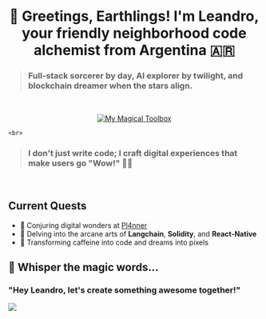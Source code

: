<h1 align="center">🚀 Greetings, Earthlings! I'm Leandro, your friendly neighborhood code alchemist from Argentina 🇦🇷</h1>

<div>
  
  > <h3>Full-stack sorcerer by day, AI explorer by twilight, and blockchain dreamer when the stars align. </h3>

  <br>

  <div align="center">

  [![My Magical Toolbox](https://skillicons.dev/icons?i=js,html,css,ae,firebase,ai,mongodb,nextjs,nodejs,notion,ps,pr,prisma,pug,py,react,redux,sass,tailwind,ts,vite,astro&perline=11)](https://leanfiadone.vercel.app/)

  </div>
  
    <br>
  > <h3>I don't just write code; I craft digital experiences that make users go "Wow!" 🎩✨</h3>
  <br>

  ## Current Quests

  - 🌟 Conjuring digital wonders at [Pl4nner](https://pl4nner.com/)
  - 🧠 Delving into the arcane arts of **Langchain**, **Solidity**, and **React-Native**
  - 🎨 Transforming caffeine into code and dreams into pixels

  ## 💬 Whisper the magic words...
  
  ### "Hey Leandro, let's create something awesome together!"

</div>

<img src="https://raw.githubusercontent.com/Trilokia/Trilokia/379277808c61ef204768a61bbc5d25bc7798ccf1/bottom_header.svg" />
  

</div>






